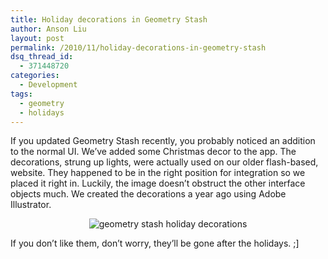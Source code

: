 ```yaml
---
title: Holiday decorations in Geometry Stash
author: Anson Liu
layout: post
permalink: /2010/11/holiday-decorations-in-geometry-stash
dsq_thread_id:
  - 371448720
categories:
  - Development
tags:
  - geometry
  - holidays
---
```

If you updated Geometry Stash recently, you probably noticed an addition to the normal UI. We&#8217;ve added some Christmas decor to the app. The decorations, strung up lights, were actually used on our older flash-based, website. They happened to be in the right position for integration so we placed it right in. Luckily, the image doesn&#8217;t obstruct the other interface objects much. We created the decorations a year ago using Adobe Illustrator.

<p style="text-align: center;">
  <img class="size-full wp-image-289 aligncenter" title="geometry holiday decorations" src="https://i0.wp.com/apparentetch.com/wp-content/uploads/2010/11/geometry-holiday-decorations.png?resize=400%2C267" alt="geometry stash holiday decorations" data-recalc-dims="1" />
</p>

If you don&#8217;t like them, don&#8217;t worry, they&#8217;ll be gone after the holidays. ;]